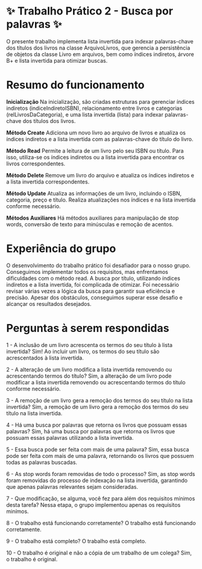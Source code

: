 # ✨ Trabalho Prático 2 - Busca por palavras ✨

O presente trabalho implementa lista invertida para indexar palavras-chave dos títulos dos livros na classe ArquivoLivros, que gerencia a persistência de objetos da classe Livro em arquivos, bem como índices indiretos, árvore B+ e lista invertida para otimizar buscas.

# Resumo do funcionamento

**Inicialização**
Na inicialização, são criadas estruturas para gerenciar índices indiretos (indiceIndiretoISBN), relacionamento entre livros e categorias (relLivrosDaCategoria), e uma lista invertida (lista) para indexar palavras-chave dos títulos dos livros.

**Método Create**
Adiciona um novo livro ao arquivo de livros e atualiza os índices indiretos e a lista invertida com as palavras-chave do título do livro.

**Método Read**
Permite a leitura de um livro pelo seu ISBN ou título. Para isso, utiliza-se os índices indiretos ou a lista invertida para encontrar os livros correspondentes.

**Método Delete**
Remove um livro do arquivo e atualiza os índices indiretos e a lista invertida correspondentes.

**Método Update**
Atualiza as informações de um livro, incluindo o ISBN, categoria, preço e título. Realiza atualizações nos índices e na lista invertida conforme necessário.

**Métodos Auxiliares**
Há métodos auxiliares para manipulação de stop words, conversão de texto para minúsculas e remoção de acentos.

# Experiência do grupo

O desenvolvimento do trabalho prático foi desafiador para o nosso grupo. Conseguimos implementar todos os requisitos, mas enfrentamos dificuldades com o método read. A busca por título, utilizando índices indiretos e a lista invertida, foi complicada de otimizar. Foi necessário revisar várias vezes a lógica da busca para garantir sua eficiência e precisão. Apesar dos obstáculos, conseguimos superar esse desafio e alcançar os resultados desejados.

# Perguntas à serem respondidas

1 - A inclusão de um livro acrescenta os termos do seu título à lista invertida? 
    Sim! Ao incluir um livro, os termos do seu título são acrescentados à lista invertida.

2 - A alteração de um livro modifica a lista invertida removendo ou acrescentando termos do título?
    Sim, a alteração de um livro pode modificar a lista invertida removendo ou acrescentando termos do título conforme necessário.

3 - A remoção de um livro gera a remoção dos termos do seu título na lista invertida?
    Sim, a remoção de um livro gera a remoção dos termos do seu título na lista invertida.

4 - Há uma busca por palavras que retorna os livros que possuam essas palavras?
    Sim, há uma busca por palavras que retorna os livros que possuam essas palavras utilizando a lista invertida.

5 - Essa busca pode ser feita com mais de uma palavra?
    Sim, essa busca pode ser feita com mais de uma palavra, retornando os livros que possuem todas as palavras buscadas.

6 - As stop words foram removidas de todo o processo?
    Sim, as stop words foram removidas do processo de indexação na lista invertida, garantindo que apenas palavras relevantes sejam consideradas.

7 - Que modificação, se alguma, você fez para além dos requisitos mínimos desta tarefa?
    Nessa etapa, o grupo implementou apenas os requisitos minímos.

8 - O trabalho está funcionando corretamente?
    O trabalho está funcionando corretamente.

9 - O trabalho está completo?
    O trabalho está completo.

10 - O trabalho é original e não a cópia de um trabalho de um colega?
    Sim, o trabalho é original.
